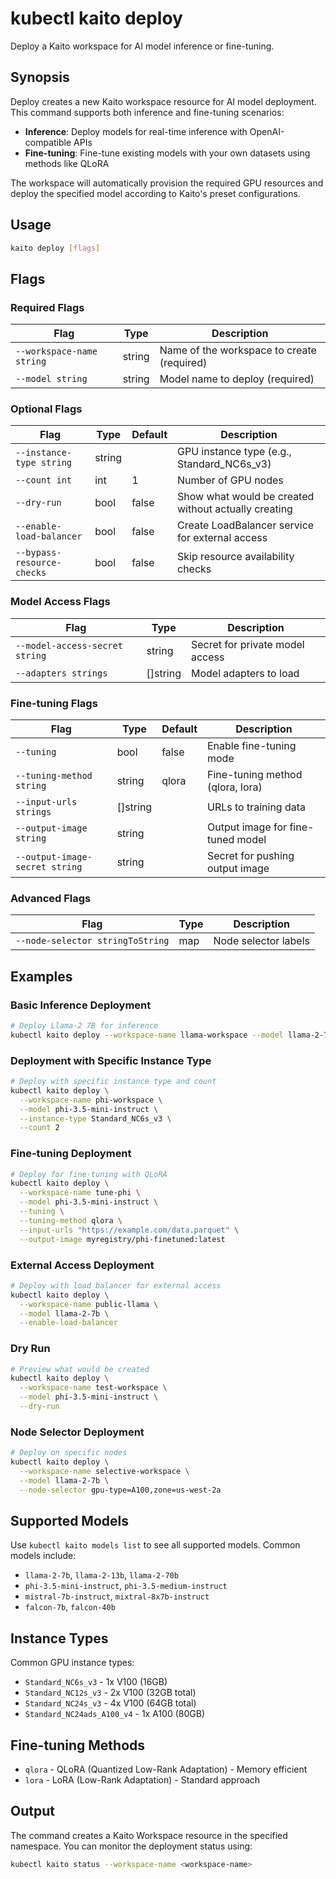 # kubectl kaito deploy

Deploy a Kaito workspace for AI model inference or fine-tuning.

## Synopsis

Deploy creates a new Kaito workspace resource for AI model deployment. This command supports both inference and fine-tuning scenarios:

- **Inference**: Deploy models for real-time inference with OpenAI-compatible APIs
- **Fine-tuning**: Fine-tune existing models with your own datasets using methods like QLoRA

The workspace will automatically provision the required GPU resources and deploy the specified model according to Kaito's preset configurations.

## Usage

```bash
kaito deploy [flags]
```

## Flags

### Required Flags

| Flag                      | Type   | Description                                |
| ------------------------- | ------ | ------------------------------------------ |
| `--workspace-name string` | string | Name of the workspace to create (required) |
| `--model string`          | string | Model name to deploy (required)            |

### Optional Flags

| Flag                       | Type   | Default | Description                                          |
| -------------------------- | ------ | ------- | ---------------------------------------------------- |
| `--instance-type string`   | string |         | GPU instance type (e.g., Standard_NC6s_v3)           |
| `--count int`              | int    | 1       | Number of GPU nodes                                  |
| `--dry-run`                | bool   | false   | Show what would be created without actually creating |
| `--enable-load-balancer`   | bool   | false   | Create LoadBalancer service for external access      |
| `--bypass-resource-checks` | bool   | false   | Skip resource availability checks                    |

### Model Access Flags

| Flag                           | Type     | Description                     |
| ------------------------------ | -------- | ------------------------------- |
| `--model-access-secret string` | string   | Secret for private model access |
| `--adapters strings`           | []string | Model adapters to load          |

### Fine-tuning Flags

| Flag                           | Type     | Default | Description                       |
| ------------------------------ | -------- | ------- | --------------------------------- |
| `--tuning`                     | bool     | false   | Enable fine-tuning mode           |
| `--tuning-method string`       | string   | qlora   | Fine-tuning method (qlora, lora)  |
| `--input-urls strings`         | []string |         | URLs to training data             |
| `--output-image string`        | string   |         | Output image for fine-tuned model |
| `--output-image-secret string` | string   |         | Secret for pushing output image   |

### Advanced Flags

| Flag                             | Type | Description          |
| -------------------------------- | ---- | -------------------- |
| `--node-selector stringToString` | map  | Node selector labels |

## Examples

### Basic Inference Deployment

```bash
# Deploy Llama-2 7B for inference
kubectl kaito deploy --workspace-name llama-workspace --model llama-2-7b
```

### Deployment with Specific Instance Type

```bash
# Deploy with specific instance type and count  
kubectl kaito deploy \
  --workspace-name phi-workspace \
  --model phi-3.5-mini-instruct \
  --instance-type Standard_NC6s_v3 \
  --count 2
```

### Fine-tuning Deployment

```bash
# Deploy for fine-tuning with QLoRA
kubectl kaito deploy \
  --workspace-name tune-phi \
  --model phi-3.5-mini-instruct \
  --tuning \
  --tuning-method qlora \
  --input-urls "https://example.com/data.parquet" \
  --output-image myregistry/phi-finetuned:latest
```

### External Access Deployment

```bash
# Deploy with load balancer for external access
kubectl kaito deploy \
  --workspace-name public-llama \
  --model llama-2-7b \
  --enable-load-balancer
```

### Dry Run

```bash
# Preview what would be created
kubectl kaito deploy \
  --workspace-name test-workspace \
  --model phi-3.5-mini-instruct \
  --dry-run
```

### Node Selector Deployment

```bash
# Deploy on specific nodes
kubectl kaito deploy \
  --workspace-name selective-workspace \
  --model llama-2-7b \
  --node-selector gpu-type=A100,zone=us-west-2a
```

## Supported Models

Use `kubectl kaito models list` to see all supported models. Common models include:

- `llama-2-7b`, `llama-2-13b`, `llama-2-70b`
- `phi-3.5-mini-instruct`, `phi-3.5-medium-instruct`
- `mistral-7b-instruct`, `mixtral-8x7b-instruct`
- `falcon-7b`, `falcon-40b`

## Instance Types

Common GPU instance types:

- `Standard_NC6s_v3` - 1x V100 (16GB)
- `Standard_NC12s_v3` - 2x V100 (32GB total)
- `Standard_NC24s_v3` - 4x V100 (64GB total)
- `Standard_NC24ads_A100_v4` - 1x A100 (80GB)

## Fine-tuning Methods

- `qlora` - QLoRA (Quantized Low-Rank Adaptation) - Memory efficient
- `lora` - LoRA (Low-Rank Adaptation) - Standard approach

## Output

The command creates a Kaito Workspace resource in the specified namespace. You can monitor the deployment status using:

```bash
kubectl kaito status --workspace-name <workspace-name>
```
